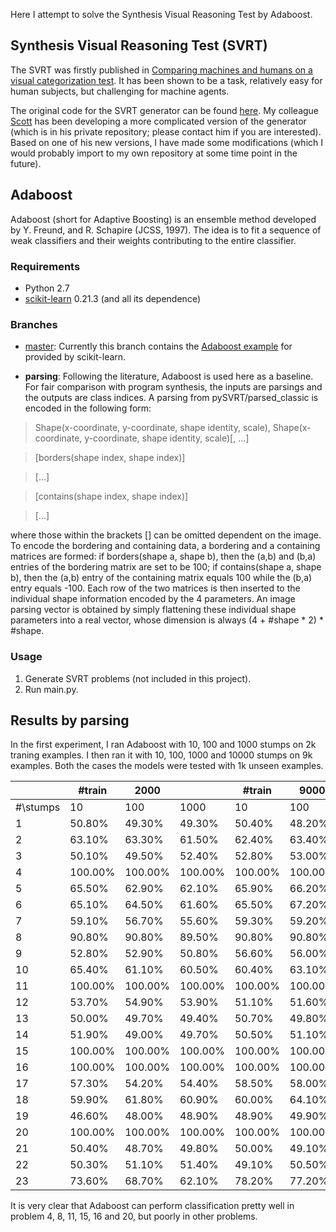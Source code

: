 Here I attempt to solve the Synthesis Visual Reasoning Test by Adaboost.

## Synthesis Visual Reasoning Test (SVRT)
The SVRT was firstly published in [Comparing machines and humans on a visual categorization test](https://www.pnas.org/content/108/43/17621.short). It has been shown to be a task, relatively easy for human subjects, but challenging for machine agents.

The original code for the SVRT generator can be found [here](https://www.idiap.ch/~fleuret/svrt/). My colleague [Scott](https://github.com/scottclowe) has been developing a more complicated version of the generator (which is in his private repository; please contact him if you are interested). Based on one of his new versions, I have made some modifications (which I would probably import to my own repository at some time point in the future).

## Adaboost
Adaboost (short for Adaptive Boosting) is an ensemble method developed by Y. Freund, and R. Schapire (JCSS, 1997). The idea is to fit a sequence of weak classifiers and their weights contributing to the entire classifier.

### Requirements
- Python 2.7
- [scikit-learn](https://scikit-learn.org/dev/index.html#) 0.21.3 (and all its dependence)

### Branches
- [master](https://github.com/anish-lu-yihe/SVRT-by-RN):
Currently this branch contains the [Adaboost example](https://scikit-learn.org/dev/modules/ensemble.html#adaboost) for provided by scikit-learn.

- **parsing**:
Following the literature, Adaboost is used here as a baseline. For fair comparison with program synthesis, the inputs are parsings and the outputs are class indices. A parsing from pySVRT/parsed_classic is encoded in the following form:
> Shape(x-coordinate, y-coordinate, shape identity, scale), Shape(x-coordinate, y-coordinate, shape identity, scale)[, ...]

> [borders(shape index, shape index)]

> [...]

> [contains(shape index, shape index)]

> [...]

where those within the brackets [] can be omitted dependent on the image. To encode the bordering and containing data, a bordering and a containing matrices are formed: if borders(shape a, shape b), then the (a,b) and (b,a) entries of the bordering matrix are set to be 100; if contains(shape a, shape b), then the (a,b) entry of the containing matrix equals 100 while the (b,a) entry equals -100. Each row of the two matrices is then inserted to the individual shape information encoded by the 4 parameters. An image parsing vector is obtained by simply flattening these individual shape parameters into a real vector, whose dimension is always (4 + #shape * 2) * #shape.

### Usage
1. Generate SVRT problems (not included in this project).
2. Run main.py.

## Results by parsing
In the first experiment, I ran Adaboost with 10, 100 and 1000 stumps on 2k traning examples. I then ran it with 10, 100, 1000 and 10000 stumps on 9k examples. Both the cases the models were tested with 1k unseen examples.

|            | \#train  | 2000     |          | \#train  | 9000     |          |          |
|------------|----------|----------|----------|----------|----------|----------|----------|
| \#\\stumps | 10       | 100      | 1000     | 10       | 100      | 1000     | 10000    |
| 1          | 50\.80%  | 49\.30%  | 49\.30%  | 50\.40%  | 48\.20%  | 48\.30%  | 50\.20%  |
| 2          | 63\.10%  | 63\.30%  | 61\.50%  | 62\.40%  | 63\.40%  | 62\.80%  | 59\.60%  |
| 3          | 50\.10%  | 49\.50%  | 52\.40%  | 52\.80%  | 53\.00%  | 51\.40%  | 52\.40%  |
| 4          | 100\.00% | 100\.00% | 100\.00% | 100\.00% | 100\.00% | 100\.00% | 100\.00% |
| 5          | 65\.50%  | 62\.90%  | 62\.10%  | 65\.90%  | 66\.20%  | 65\.50%  | 64\.00%  |
| 6          | 65\.10%  | 64\.50%  | 61\.60%  | 65\.50%  | 67\.20%  | 64\.90%  | 63\.60%  |
| 7          | 59\.10%  | 56\.70%  | 55\.60%  | 59\.30%  | 59\.20%  | 58\.70%  | 55\.40%  |
| 8          | 90\.80%  | 90\.80%  | 89\.50%  | 90\.80%  | 90\.80%  | 90\.80%  | 90\.60%  |
| 9          | 52\.80%  | 52\.90%  | 50\.80%  | 56\.60%  | 56\.00%  | 57\.10%  | 56\.20%  |
| 10         | 65\.40%  | 61\.10%  | 60\.50%  | 60\.40%  | 63\.10%  | 61\.50%  | 60\.90%  |
| 11         | 100\.00% | 100\.00% | 100\.00% | 100\.00% | 100\.00% | 100\.00% | 100\.00% |
| 12         | 53\.70%  | 54\.90%  | 53\.90%  | 51\.10%  | 51\.60%  | 53\.20%  | 53\.90%  |
| 13         | 50\.00%  | 49\.70%  | 49\.40%  | 50\.70%  | 49\.80%  | 49\.40%  | 49\.30%  |
| 14         | 51\.90%  | 49\.00%  | 49\.70%  | 50\.50%  | 51\.10%  | 52\.20%  | 50\.80%  |
| 15         | 100\.00% | 100\.00% | 100\.00% | 100\.00% | 100\.00% | 100\.00% | 100\.00% |
| 16         | 100\.00% | 100\.00% | 100\.00% | 100\.00% | 100\.00% | 100\.00% | 100\.00% |
| 17         | 57\.30%  | 54\.20%  | 54\.40%  | 58\.50%  | 58\.00%  | 58\.20%  | 56\.10%  |
| 18         | 59\.90%  | 61\.80%  | 60\.90%  | 60\.00%  | 64\.10%  | 63\.60%  | 61\.90%  |
| 19         | 46\.60%  | 48\.00%  | 48\.90%  | 48\.90%  | 49\.90%  | 51\.60%  | 51\.00%  |
| 20         | 100\.00% | 100\.00% | 100\.00% | 100\.00% | 100\.00% | 100\.00% | 100\.00% |
| 21         | 50\.40%  | 48\.70%  | 49\.80%  | 50\.00%  | 49\.10%  | 47\.00%  | 47\.90%  |
| 22         | 50\.30%  | 51\.10%  | 51\.40%  | 49\.10%  | 50\.50%  | 48\.00%  | 48\.10%  |
| 23         | 73\.60%  | 68\.70%  | 62\.10%  | 78\.20%  | 77\.20%  | 71\.60%  | 65\.70%  |

It is very clear that Adaboost can perform classification pretty well in problem 4, 8, 11, 15, 16 and 20, but poorly in other problems.
